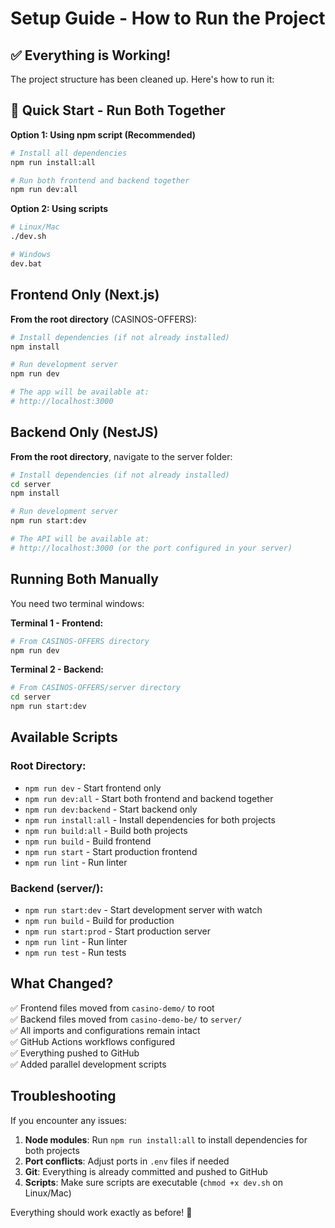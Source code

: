 # Setup Guide - How to Run the Project

## ✅ Everything is Working!

The project structure has been cleaned up. Here's how to run it:

## 🚀 Quick Start - Run Both Together

**Option 1: Using npm script (Recommended)**
```bash
# Install all dependencies
npm run install:all

# Run both frontend and backend together
npm run dev:all
```

**Option 2: Using scripts**
```bash
# Linux/Mac
./dev.sh

# Windows
dev.bat
```

## Frontend Only (Next.js)

**From the root directory** (CASINOS-OFFERS):

```bash
# Install dependencies (if not already installed)
npm install

# Run development server
npm run dev

# The app will be available at:
# http://localhost:3000
```

## Backend Only (NestJS)

**From the root directory**, navigate to the server folder:

```bash
# Install dependencies (if not already installed)
cd server
npm install

# Run development server
npm run start:dev

# The API will be available at:
# http://localhost:3000 (or the port configured in your server)
```

## Running Both Manually

You need two terminal windows:

**Terminal 1 - Frontend:**
```bash
# From CASINOS-OFFERS directory
npm run dev
```

**Terminal 2 - Backend:**
```bash
# From CASINOS-OFFERS/server directory
cd server
npm run start:dev
```

## Available Scripts

### Root Directory:
- `npm run dev` - Start frontend only
- `npm run dev:all` - Start both frontend and backend together
- `npm run dev:backend` - Start backend only
- `npm run install:all` - Install dependencies for both projects
- `npm run build:all` - Build both projects
- `npm run build` - Build frontend
- `npm run start` - Start production frontend
- `npm run lint` - Run linter

### Backend (server/):
- `npm run start:dev` - Start development server with watch
- `npm run build` - Build for production
- `npm run start:prod` - Start production server
- `npm run lint` - Run linter
- `npm run test` - Run tests

## What Changed?

✅ Frontend files moved from `casino-demo/` to root  
✅ Backend files moved from `casino-demo-be/` to `server/`  
✅ All imports and configurations remain intact  
✅ GitHub Actions workflows configured  
✅ Everything pushed to GitHub  
✅ Added parallel development scripts

## Troubleshooting

If you encounter any issues:

1. **Node modules**: Run `npm run install:all` to install dependencies for both projects
2. **Port conflicts**: Adjust ports in `.env` files if needed
3. **Git**: Everything is already committed and pushed to GitHub
4. **Scripts**: Make sure scripts are executable (`chmod +x dev.sh` on Linux/Mac)

Everything should work exactly as before! 🚀

